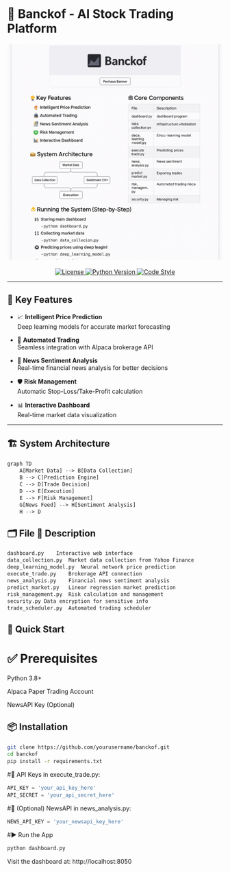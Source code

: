 # 🚀 Banckof - AI Stock Trading Platform

<div align="center">
  <img src="banner.png" alt="Banckof Banner" width="800">
  <br/><br/>
  <a href="LICENSE">
    <img src="https://img.shields.io/badge/license-MIT-blue.svg" alt="License">
  </a>
  <a href="https://www.python.org/">
    <img src="https://img.shields.io/badge/python-3.8%2B-blue" alt="Python Version">
  </a>
  <a href="https://github.com/psf/black">
    <img src="https://img.shields.io/badge/code%20style-black-000000.svg" alt="Code Style">
  </a>
</div>

---

## 🌟 Key Features

- 📈 **Intelligent Price Prediction**  
  Deep learning models for accurate market forecasting

- 🤖 **Automated Trading**  
  Seamless integration with Alpaca brokerage API

- 📰 **News Sentiment Analysis**  
  Real-time financial news analysis for better decisions

- 🛡️ **Risk Management**  
  Automatic Stop-Loss/Take-Profit calculation

- 📊 **Interactive Dashboard**  
  Real-time market data visualization

---

## 🏗️ System Architecture

```mermaid
graph TD
    A[Market Data] --> B[Data Collection]
    B --> C[Prediction Engine]
    C --> D[Trade Decision]
    D --> E[Execution]
    E --> F[Risk Management]
    G[News Feed] --> H[Sentiment Analysis]
    H --> D
```
##  🗂️ File	📄 Description
```
dashboard.py	Interactive web interface
data_collection.py	Market data collection from Yahoo Finance
deep_learning_model.py	Neural network price prediction
execute_trade.py	Brokerage API connection
news_analysis.py	Financial news sentiment analysis
predict_market.py	Linear regression market prediction
risk_management.py	Risk calculation and management
security.py	Data encryption for sensitive info
trade_scheduler.py	Automated trading scheduler
```
## 🚀 Quick Start
# ✅ Prerequisites
Python 3.8+

Alpaca Paper Trading Account

NewsAPI Key (Optional)

## 📦 Installation
```bash
git clone https://github.com/yourusername/banckof.git
cd banckof
pip install -r requirements.txt
```

#🔑 API Keys in execute_trade.py:
```python
API_KEY = 'your_api_key_here'
API_SECRET = 'your_api_secret_here'
```
#📰 (Optional) NewsAPI in news_analysis.py:
```python
NEWS_API_KEY = 'your_newsapi_key_here'
```
#▶️ Run the App
```bash
python dashboard.py
```
Visit the dashboard at: http://localhost:8050


